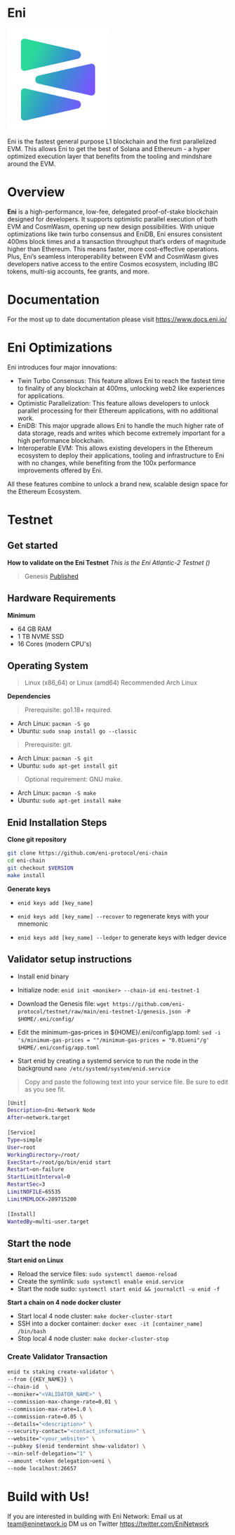 # Eni

![Banner!](assets/EniLogo.png)

Eni is the fastest general purpose L1 blockchain and the first parallelized EVM. This allows Eni to get the best of Solana and Ethereum - a hyper optimized execution layer that benefits from the tooling and mindshare around the EVM.

# Overview
**Eni** is a high-performance, low-fee, delegated proof-of-stake blockchain designed for developers. It supports optimistic parallel execution of both EVM and CosmWasm, opening up new design possibilities. With unique optimizations like twin turbo consensus and EniDB, Eni ensures consistent 400ms block times and a transaction throughput that’s orders of magnitude higher than Ethereum. This means faster, more cost-effective operations. Plus, Eni’s seamless interoperability between EVM and CosmWasm gives developers native access to the entire Cosmos ecosystem, including IBC tokens, multi-sig accounts, fee grants, and more.

# Documentation
For the most up to date documentation please visit https://www.docs.eni.io/

# Eni Optimizations
Eni introduces four major innovations:

- Twin Turbo Consensus: This feature allows Eni to reach the fastest time to finality of any blockchain at 400ms, unlocking web2 like experiences for applications.
- Optimistic Parallelization: This feature allows developers to unlock parallel processing for their Ethereum applications, with no additional work.
- EniDB: This major upgrade allows Eni to handle the much higher rate of data storage, reads and writes which become extremely important for a high performance blockchain.
- Interoperable EVM: This allows existing developers in the Ethereum ecosystem to deploy their applications, tooling and infrastructure to Eni with no changes, while benefiting from the 100x performance improvements offered by Eni.

All these features combine to unlock a brand new, scalable design space for the Ethereum Ecosystem.

# Testnet
## Get started
**How to validate on the Eni Testnet**
*This is the Eni Atlantic-2 Testnet ()*

> Genesis [Published](https://github.com/eni-protocol/testnet/blob/main/atlantic-2/genesis.json)

## Hardware Requirements
**Minimum**
* 64 GB RAM
* 1 TB NVME SSD
* 16 Cores (modern CPU's)

## Operating System 

> Linux (x86_64) or Linux (amd64) Recommended Arch Linux

**Dependencies**
> Prerequisite: go1.18+ required.
* Arch Linux: `pacman -S go`
* Ubuntu: `sudo snap install go --classic`

> Prerequisite: git. 
* Arch Linux: `pacman -S git`
* Ubuntu: `sudo apt-get install git`

> Optional requirement: GNU make. 
* Arch Linux: `pacman -S make`
* Ubuntu: `sudo apt-get install make`

## Enid Installation Steps

**Clone git repository**

```bash
git clone https://github.com/eni-protocol/eni-chain
cd eni-chain
git checkout $VERSION
make install
```
**Generate keys**

* `enid keys add [key_name]`

* `enid keys add [key_name] --recover` to regenerate keys with your mnemonic

* `enid keys add [key_name] --ledger` to generate keys with ledger device

## Validator setup instructions

* Install enid binary

* Initialize node: `enid init <moniker> --chain-id eni-testnet-1`

* Download the Genesis file: `wget https://github.com/eni-protocol/testnet/raw/main/eni-testnet-1/genesis.json -P $HOME/.eni/config/`
 
* Edit the minimum-gas-prices in ${HOME}/.eni/config/app.toml: `sed -i 's/minimum-gas-prices = ""/minimum-gas-prices = "0.01ueni"/g' $HOME/.eni/config/app.toml`

* Start enid by creating a systemd service to run the node in the background
`nano /etc/systemd/system/enid.service`
> Copy and paste the following text into your service file. Be sure to edit as you see fit.

```bash
[Unit]
Description=Eni-Network Node
After=network.target

[Service]
Type=simple
User=root
WorkingDirectory=/root/
ExecStart=/root/go/bin/enid start
Restart=on-failure
StartLimitInterval=0
RestartSec=3
LimitNOFILE=65535
LimitMEMLOCK=209715200

[Install]
WantedBy=multi-user.target
```
## Start the node

**Start enid on Linux**

* Reload the service files: `sudo systemctl daemon-reload` 
* Create the symlinlk: `sudo systemctl enable enid.service` 
* Start the node sudo: `systemctl start enid && journalctl -u enid -f`

**Start a chain on 4 node docker cluster**

* Start local 4 node cluster: `make docker-cluster-start`
* SSH into a docker container: `docker exec -it [container_name] /bin/bash`
* Stop local 4 node cluster: `make docker-cluster-stop`

### Create Validator Transaction
```bash
enid tx staking create-validator \
--from {{KEY_NAME}} \
--chain-id  \
--moniker="<VALIDATOR_NAME>" \
--commission-max-change-rate=0.01 \
--commission-max-rate=1.0 \
--commission-rate=0.05 \
--details="<description>" \
--security-contact="<contact_information>" \
--website="<your_website>" \
--pubkey $(enid tendermint show-validator) \
--min-self-delegation="1" \
--amount <token delegation>ueni \
--node localhost:26657
```
# Build with Us!
If you are interested in building with Eni Network: 
Email us at team@eninetwork.io 
DM us on Twitter https://twitter.com/EniNetwork
